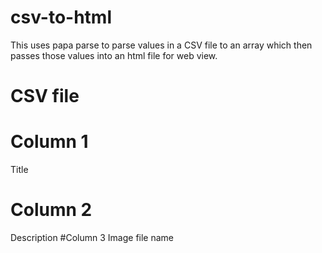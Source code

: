 # csv-to-html

This uses papa parse to parse values in a CSV file to an array which then passes those values into an html file for web view. 

# CSV file
# Column 1 
Title
# Column 2 
Description
#Column 3 
Image file name
